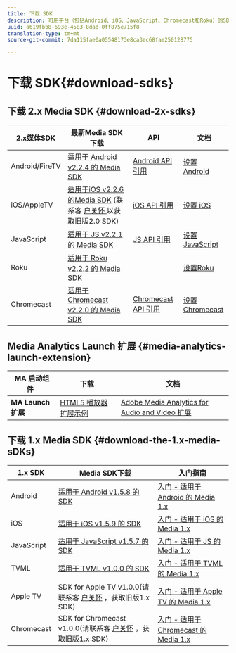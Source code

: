```yaml
---
title: 下载 SDK
description: 可用平台（包括Android、iOS、JavaScript、Chromecast和Roku）的SDK下载链接。
uuid: a619fbb8-693e-4583-8dad-0ff875e715f8
translation-type: tm+mt
source-git-commit: 7da115fae0a05548173e8ca3ec68fae250128775

---
```



# 下载 SDK{#download-sdks}

## 下载 2.x Media SDK {#download-2x-sdks}

| 2.x媒体SDK | 最新Media SDK下载 |  API   |  文档  |
| --- | --- | --- | --- |
| Android/FireTV | [适用于 Android v2.2.4 的 Media SDK](https://github.com/Adobe-Marketing-Cloud/media-sdks/releases/tag/android-v2.2.4) | [Android API 引用](https://adobe-marketing-cloud.github.io/media-sdks/reference/android/) | [设置 Android](/help/sdk-implement/setup/set-up-android.md) |
| iOS/AppleTV | [适用于iOS v2.2.6的Media SDK](https://github.com/Adobe-Marketing-Cloud/media-sdks/releases/tag/ios-v2.2.6) (联系客 [户关怀 ](https://helpx.adobe.com/marketing-cloud/contact-support.html) 以获取旧版2.0 SDK) | [iOS API 引用](https://adobe-marketing-cloud.github.io/media-sdks/reference/ios/) | [设置 iOS](/help/sdk-implement/setup/set-up-ios.md) |
| JavaScript | [适用于 JS v2.2.1 的 Media SDK](https://github.com/Adobe-Marketing-Cloud/media-sdks/releases/tag/js-v2.2.1) | [JS API 引用](https://adobe-marketing-cloud.github.io/media-sdks/reference/javascript/) | [设置 JavaScript](/help/sdk-implement/setup/set-up-js.md) |
| Roku | [适用于 Roku v2.2.2 的 Media SDK](https://github.com/Adobe-Marketing-Cloud/media-sdks/releases/tag/roku-v2.2.2) |  | [设置Roku](/help/sdk-implement/setup/set-up-roku.md) |
| Chromecast | [适用于 Chromecast v2.2.0 的 Media SDK](https://github.com/Adobe-Marketing-Cloud/media-sdks/releases/tag/chromecast-v2.2.0) | [Chromecast API 引用](https://adobe-marketing-cloud.github.io/media-sdks/reference/chromecast/) | [设置 Chromecast](/help/sdk-implement/setup/set-up-chromecast.md) |

## Media Analytics Launch 扩展 {#media-analytics-launch-extension}

| MA 启动组件   | 下载 | 文档 |
|---|---|---|
| **MA Launch 扩展** | [HTML5 播放器扩展示例](https://github.com/adobe/reactor-adobe-va-sample-player) | [Adobe Media Analytics for Audio and Video 扩展](https://docs.adobelaunch.com/extension-reference/web/adobe-media-analytics-for-audio-and-video-extension) |

## 下载 1.x Media SDK {#download-the-1.x-media-sDKs}

| 1.x SDK |  Media SDK下载 |  入门指南 |
| --- | --- | --- |
| Android | [适用于 Android v1.5.8 的 SDK](https://github.com/Adobe-Marketing-Cloud/video-heartbeat/releases/tag/android-v1.5.8) | [入门 - 适用于 Android 的 Media 1.x](setup/vhl-dev-guide-v15_android.pdf) |
| iOS | [适用于 iOS v1.5.9 的 SDK](https://github.com/Adobe-Marketing-Cloud/video-heartbeat/releases/tag/ios-v1.5.9) | [入门 - 适用于 iOS 的 Media 1.x](setup/vhl-dev-guide-v15_ios.pdf) |
| JavaScript | [适用于 JavaScript v1.5.7 的 SDK](https://github.com/Adobe-Marketing-Cloud/video-heartbeat/releases/tag/js-v1.5.7) | [入门 - 适用于 JS 的 Media 1.x](setup/vhl-dev-guide-v15_js.pdf) |
| TVML | [适用于 TVML v1.0.0 的 SDK](https://github.com/Adobe-Marketing-Cloud/video-heartbeat/releases/tag/tvml-v1.0.0) | [入门 - 适用于 TVML 的 Media 1.x](setup/vhl_tvml.pdf) |
| Apple TV | SDK for Apple TV v1.0.0(请联系客 [户关怀](https://helpx.adobe.com/marketing-cloud/contact-support.html) ，获取旧版1.x SDK) | [入门 - 适用于 Apple TV 的 Media 1.x](setup/vhl-dev-guide-v1x_appletv.pdf) |
| Chromecast | SDK for Chromecast v1.0.0(请联系客 [户关怀](https://helpx.adobe.com/marketing-cloud/contact-support.html) ，获取旧版1.x SDK) | [入门 - 适用于 Chromecast 的 Media 1.x](setup/chromecast_1.x_sdk.pdf) |

